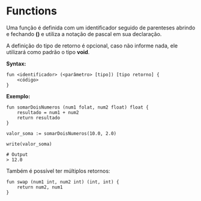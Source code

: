 # Functions

Uma função é definida com um identificador seguido de parenteses abrindo e fechando **\(\)** e utiliza a notação de pascal em sua declaração.

A definição do tipo de retorno é opcional, caso não informe nada, ele utilizará como padrão o tipo **void**.

**Syntax:**

```text
fun <identificador> (<parâmetro> [tipo]) [tipo retorno] {
    <código>
}
```

**Exemplo:**

```text
fun somarDoisNumeros (num1 folat, num2 float) float {
    resultado = num1 + num2
    return resultado
}

valor_soma := somarDoisNumeros(10.0, 2.0)

write(valor_soma)

# Output
> 12.0
```

Também é possível ter múltiplos retornos:

```text
fun swap (num1 int, num2 int) (int, int) {
    return num2, num1
}
```

